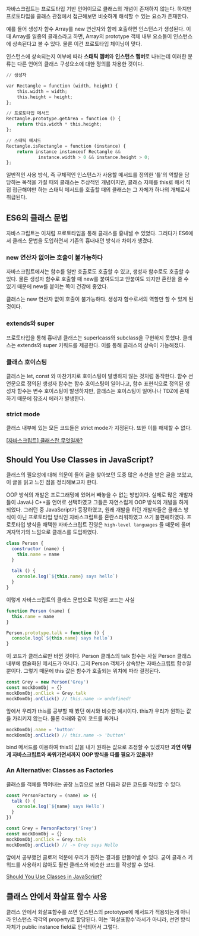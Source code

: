 자바스크립트는 프로토타입 기반 언어이므로 클래스의 개념이 존재하지 않는다. 하지만 프로토타입을 클래스 관점에서 접근해보면 비슷하게 해석할 수 있는 요소가 존재한다.

예를 들어 생성자 함수 Array를 new 연산자와 함께 호출하면 인스턴스가 생성된다. 이때 Array를 일종의 클래스라고 하면, Array의 prototype 객체 내부 요소들이 인스턴스에 상속된다고 볼 수 있다. 물론 이건 프로토타입 체이닝이 맞다.

인스턴스에 상속되는지 여부에 따라 **스태틱 멤버**와 **인스턴스 멤버**로 나뉘는데 이러한 분류는 다른 언어의 클래스 구성요소에 대한 정의를 차용한 것이다.

```python
// 생성자

var Rectangle = function (width, height) {
	this.width = width;
	this.height = height;
};

// 프로토타입 메서드
Rectangle.prototype.getArea = function () {
	return this.width * this.height;
};

// 스태틱 메서드
Rectangle.isRectangle = function (instance) {
	return instance instanceof Rectangle &&
			instance.width > 0 && instance.height > 0;
};
```

일반적인 사용 방식, 즉 구체적인 인스턴스가 사용할 메서드를 정의한 ‘틀'의 역할을 담당하는 목적을 가질 때의 클래스는 추상적인 개념이지만, 클래스 자체를 this로 해서 직접 접근해야만 하는 스태틱 메서드를 호출할 때의 클래스는 그 자체가 하나의 개체로서 취급된다.

## ES6의 클래스 문법

자바스크립트는 이처럼 프로토타입을 통해 클래스를 흉내낼 수 있었다. 그러다가 ES6에서 클래스 문법을 도입하면서 기존의 흉내내던 방식과 차이가 생겼다.

### new 연산자 없이는 호출이 불가능하다

자바스크립트에서는 함수를 일반 호출로도 호출할 수 있고, 생성자 함수로도 호출할 수 있다. 물론 생성자 함수로 호출할 때 new를 붙여도되고 안붙여도 되지만 혼란을 줄 수 있기 때문에 new를 붙이는 쪽이 건강에 좋았다.

클래스는 new 연산자 없이 호출이 불가능하다. 생성자 함수로서의 역할만 할 수 있게 된 것이다.

### extends와 super

프로토타입을 통해 흉내낸 클래스는 superlcass와 subclass을 구현하지 못했다. 클래스는 extends와 super 키워드를 제공한다. 이를 통해 클래스의 상속이 가능해졌다.

### 클래스 호이스팅

클래스는 let, const 와 마찬가지로 호이스팅이 발생하지 않는 것처럼 동작한다. 함수 선언문으로 정의된 생성자 함수는 함수 호이스팅이 일어나고, 함수 표현식으로 정의된 생성자 함수는 변수 호이스팅이 발생하지만, 클래스는 호이스팅이 일어나나 TDZ에 존재하기 때문에 참조시 에러가 발생한다.

### strict mode

클래스 내부에 있는 모든 코드들은 strict mode가 지정된다. 또한 이를 해제할 수 없다.

[[자바스크립트] 클래스란 무엇일까?](https://wonjaetech.tistory.com/entry/%EC%9E%90%EB%B0%94%EC%8A%A4%ED%81%AC%EB%A6%BD%ED%8A%B8-%ED%81%B4%EB%9E%98%EC%8A%A4%EB%9E%80-%EB%AC%B4%EC%97%87%EC%9D%BC%EA%B9%8C)

## ****Should You Use Classes in JavaScript?****

클래스의 필요성에 대해 의문이 들어 글을 찾아보던 도중 많은 추천을 받은 글을 보았고, 이 글을 읽고 느낀 점을 정리해보고자 한다.

OOP 방식의 개발은 프로그래밍에 있어서 빼놓을 수 없는 방법이다. 실제로 많은 개발자들이 Java나 C++을 언어로 선택하였고 그들은 자연스럽게 OOP 방식의 개발을 하게 되었다. 그러던 중 JavaScript가 등장하였고, 원래 개발을 하던 개발자들은 클래스 방식이 아닌 프로토타입 방식인 자바스크립트를 혼란스러워하였고 쓰기 불편해하였다. 프로토타입 방식을 채택한 자바스크립트 진영은 `high-level languages` 들 때문에 울며 겨자먹기의 느낌으로 클래스를 도입하였다.

```jsx
class Person {
  constructor (name) {
    this.name = name
  }
  
  talk () {
    console.log(`${this.name} says hello`)
  }
}
```

이렇게 자바스크립트의 클래스 문법으로 작성된 코드는 사실

```jsx
function Person (name) {
  this.name = name
}

Person.prototype.talk = function () {
  console.log(`${this.name} says hello`)
}
```

이 코드가 클래스로만 바뀐 것이다. Person 클래스의 talk 함수는 사실 Person 클래스 내부에 캡슐화된 메서드가 아니다. 그저 Person 객체가 상속받는 자바스크립트 함수일 뿐이다. 그렇기 때문에 this 값은 함수가 호출되는 위치에 따라 결정된다.

```jsx
const Grey = new Person('Grey')
const mockDomObj = {}
mockDomObj.onClick = Grey.talk
mockDomObj.onClick() // this.name -> undefined!
```

앞에서 우리가 this를 공부할 때 봤던 예시와 비슷한 예시이다. this가 우리가 원하는 값을 가리키지 않는다. 물론 아래와 같이 코드를 짜거나

```jsx
mockDomObj.name = 'button'
mockDomObj.onClick() // this.name -> 'button'
```

bind 메서드를 이용하여 this의 값을 내가 원하는 값으로 조정할 수 있겠지만 **과연 이렇게 자바스크립트와 싸워가면서까지 OOP 방식을 따를 필요가 있을까?**

### An Alternative: Classes as Factories

클래스를 객체를 찍어내는 공장 느낌으로 보면 다음과 같은 코드를 작성할 수 있다.

```jsx
const PersonFactory = (name) => ({
  talk () {
    console.log(`${name} says Hello`)
  }
})

const Grey = PersonFactory('Grey')
const mockDomObj = {}
mockDomObj.onClick = Grey.talk
mockDomObj.onClick() // -> Grey says Hello
```

앞에서 공부했던 클로저 덕분에 우리가 원하는 결과를 만들어낼 수 있다. 굳이 클래스 키워드를 사용하지 않아도 훨씬 클래스와 비슷한 코드를 작성할 수 있다.

[Should You Use Classes in JavaScript?](https://medium.com/@vapurrmaid/should-you-use-classes-in-javascript-82f3b3df6195)

## 클래스 안에서 화살표 함수 사용
클래스 안에서 화살표함수를 쓰면 인스턴스의 prototype에 메서드가 적용되는게 아니라 인스턴스 각각의 property로 할당된다. 이는 '화살표함수'라서가 아니라, 선언 방식 자체가 public instance field로 인식되어서 그렇다.
